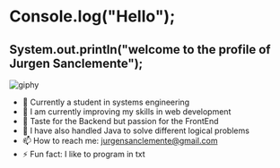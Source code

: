 # Console.log("Hello");
## System.out.println("welcome to the profile of Jurgen Sanclemente");

![giphy](https://user-images.githubusercontent.com/82098469/199127688-b4303c9f-d186-4aa6-8446-a07221548cec.gif)

- 🔭 Currently a student in systems engineering
- 👯 I am currently improving my skills in web development 
- 🤔 Taste for the Backend but passion for the FrontEnd 
- 💬 I have also handled Java to solve different logical problems 
- 📫 How to reach me: jurgensanclemente@gmail.com 
- ⚡ Fun fact: I like to program in txt 


<!--
**Jurgen212/Jurgen212** is a ✨ _special_ ✨ repository because its `README.md` (this file) appears on your GitHub profile.

Here are some ideas to get you started:



-->
